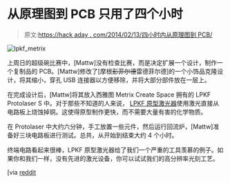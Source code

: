 # 从原理图到 PCB 只用了四个小时

> 原文:[https://hack aday . com/2014/02/13/四小时内从原理图到 PCB/](https://hackaday.com/2014/02/13/from-schematic-to-pcb-in-four-hours/)

![lpkf_metrix](../Images/276e7da00ce91bf7bc9c02a8e3b7a13d.png)

上周日的超级碗比赛中，[Mattw]没有检查比赛，而是决定扩展一个设计，制作一个复制品的 PCB。[Mattw]修改了[摩根~~彭菲尔德~~雷德菲尔德]的一个小饰品克隆设计，将其缩小，穿孔 USB 连接器以方便移除，并将大部分部件放在一层上。

在完成设计后，[Mattw]将其放入西雅图 Metrix Create Space 拥有的 LPKF Protolaser S 中。对于那些不知道的人来说， [LPKF 原型激光器](http://www.youtube.com/watch?v=n29LrMF8LC4)使用激光直接从电路板上烧蚀掉铜。这使得原型制作更快，而不需要大量有害的化学物质。

在 Protolaser 中大约六分钟，手工放置一些元件，然后运行回流炉，[Mattw]准备好三块电路板进行测试。总共，从开始到结束大约 4 个小时。

终端电路看起来很棒，LPKF 原型激光器给了我们一个严重的工具羡慕的例子。如果你和我们一样，没有先进的激光设备，你可以试试我们的高分辨率光刻工艺。

[via [reddit](http://www.reddit.com/r/electronics/comments/1xp2m9/this_really_is_electronics_on_demand_4_hours/)